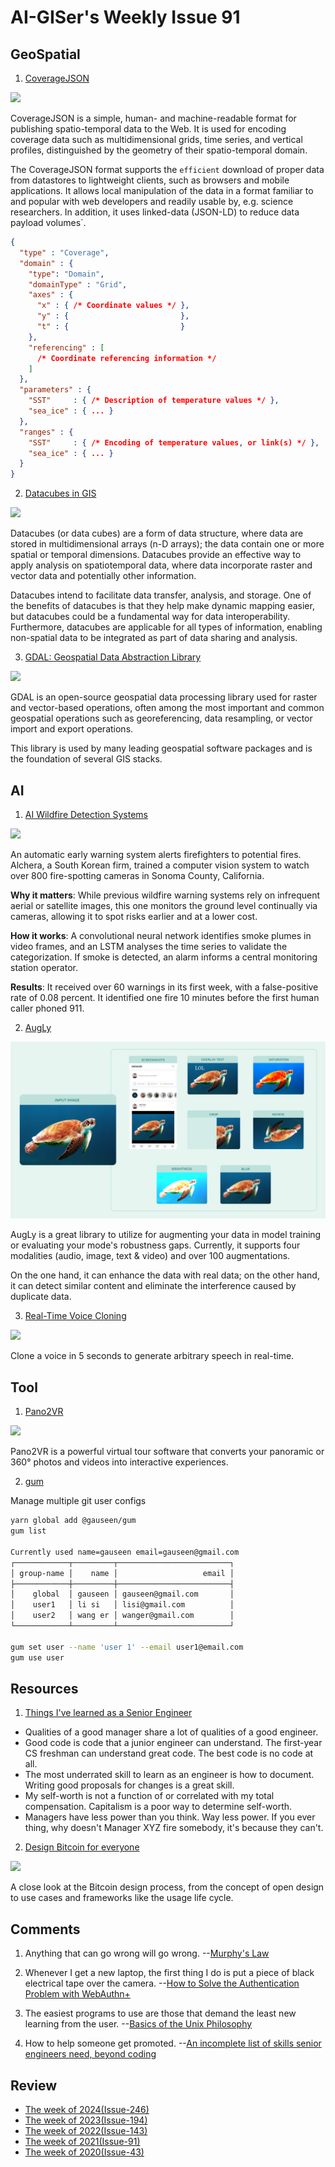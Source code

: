 # AI-GISer's Weekly Issue 91

## GeoSpatial

1. [CoverageJSON](https://covjson.org)

![](https://www.w3.org/TR/covjson-overview/coverages.png)

CoverageJSON is a simple, human- and machine-readable format for publishing spatio-temporal data to the Web. It is used for encoding coverage data such as multidimensional grids, time series, and vertical profiles, distinguished by the geometry of their spatio-temporal domain.

The CoverageJSON format supports the `efficient` download of proper data from datastores to lightweight clients, such as browsers and mobile applications. It allows local manipulation of the data in a format familiar to and popular with web developers and readily usable by, e.g. science researchers. In addition, it uses linked-data (JSON-LD) to reduce data payload volumes`.

```json
{
  "type" : "Coverage",
  "domain" : {
    "type": "Domain",
    "domainType" : "Grid",
    "axes" : {
      "x" : { /* Coordinate values */ },
      "y" : {                         },
      "t" : {                         }
    },
    "referencing" : [
      /* Coordinate referencing information */
    ]
  },
  "parameters" : {
    "SST"     : { /* Description of temperature values */ },
    "sea_ice" : { ... }
  },
  "ranges" : {
    "SST"     : { /* Encoding of temperature values, or link(s) */ },
    "sea_ice" : { ... }
  }
}
```

2. [Datacubes in GIS](https://www.gislounge.com/datacubes-in-gis/)

![](https://cdn.shortpixel.ai/spai/w_810+q_glossy+ret_img+to_webp/https://www.gislounge.com/wp-content/uploads/2021/06/data-cube-earth-observation-kopp-et-al-2019.png)

Datacubes (or data cubes) are a form of data structure, where data are stored in multidimensional arrays (n-D arrays); the data contain one or more spatial or temporal dimensions. Datacubes provide an effective way to apply analysis on spatiotemporal data, where data incorporate raster and vector data and potentially other information.

Datacubes intend to facilitate data transfer, analysis, and storage. One of the benefits of datacubes is that they help make dynamic mapping easier, but datacubes could be a fundamental way for data interoperability. Furthermore, datacubes are applicable for all types of information, enabling non-spatial data to be integrated as part of data sharing and analysis.

3. [GDAL: Geospatial Data Abstraction Library](https://www.gislounge.com/gdal-geospatial-data-abstraction-library/)

![](https://assets-global.website-files.com/5f0f11d97d85ed44697a5e23/5f3a18267367e5d49bf0eaf5_gdal-featured.jpeg)

GDAL is an open-source geospatial data processing library used for raster and vector-based operations, often among the most important and common geospatial operations such as georeferencing, data resampling, or vector import and export operations.

This library is used by many leading geospatial software packages and is the foundation of several GIS stacks.

## AI

1. [AI Wildfire Detection Systems](https://abc7news.com/wildfire-ai-artificial-intelligence-sonoma-county/10763475/)

![](https://info.deeplearning.ai/hs-fs/hubfs/ezgif.com-gif-maker%20-%202021-06-15T133323.218.gif?width=1200&upscale=true&name=ezgif.com-gif-maker%20-%202021-06-15T133323.218.gif)

An automatic early warning system alerts firefighters to potential fires. Alchera, a South Korean firm, trained a computer vision system to watch over 800 fire-spotting cameras in Sonoma County, California.

**Why it matters**: While previous wildfire warning systems rely on infrequent aerial or satellite images, this one monitors the ground level continually via cameras, allowing it to spot risks earlier and at a lower cost.

**How it works**: A convolutional neural network identifies smoke plumes in video frames, and an LSTM analyses the time series to validate the categorization. If smoke is detected, an alarm informs a central monitoring station operator.

**Results**: It received over 60 warnings in its first week, with a false-positive rate of 0.08 percent. It identified one fire 10 minutes before the first human caller phoned 911.

2. [AugLy](https://github.com/facebookresearch/AugLy)

![](https://github.com/facebookresearch/AugLy/raw/main/image_visual.png)

AugLy is a great library to utilize for augmenting your data in model training or evaluating your mode's robustness gaps. Currently, it supports four modalities (audio, image, text & video) and over 100 augmentations.

On the one hand, it can enhance the data with real data; on the other hand, it can detect similar content and eliminate the interference caused by duplicate data.

3. [Real-Time Voice Cloning](https://github.com/CorentinJ/Real-Time-Voice-Cloning)

![](https://camo.githubusercontent.com/52ad48c214ea4126fc823420629940a0cccbf638ff386709056de790edf8bd1b/68747470733a2f2f692e696d6775722e636f6d2f386c46556c677a2e706e67)

Clone a voice in 5 seconds to generate arbitrary speech in real-time.

## Tool

1. [Pano2VR](https://ggnome.com/pano2vr/)

![](https://cdn.ggnome.com/wp-content/uploads/elementor/thumbs/p2vr-tour6-p61rgrhadb7xdwbkrmy53icpbt8b7kzhk0p1eq4b9c.png)

Pano2VR is a powerful virtual tour software that converts your panoramic or 360° photos and videos into interactive experiences.

2. [gum](https://github.com/gauseen/gum)

Manage multiple git user configs

```sh
yarn global add @gauseen/gum
gum list

Currently used name=gauseen email=gauseen@gmail.com
┌────────────┬─────────┬─────────────────────────┐
│ group-name │    name │                   email │
├────────────┼─────────┼─────────────────────────┤
│    global  │ gauseen │ gauseen@gmail.com       │
│    user1   │ li si   │ lisi@gmail.com          │
│    user2   │ wang er │ wanger@gmail.com        │
└────────────┴─────────┴─────────────────────────┘

gum set user --name 'user 1' --email user1@email.com
gum use user
```

## Resources

1. [Things I've learned as a Senior Engineer](https://old.reddit.com/r/ExperiencedDevs/comments/nmodyl/drunk_post_things_ive_learned_as_a_sr_engineer/)

- Qualities of a good manager share a lot of qualities of a good engineer.
- Good code is code that a junior engineer can understand. The first-year CS freshman can understand great code. The best code is no code at all.
- The most underrated skill to learn as an engineer is how to document. Writing good proposals for changes is a great skill.
- My self-worth is not a function of or correlated with my total compensation. Capitalism is a poor way to determine self-worth.
- Managers have less power than you think. Way less power. If you ever thing, why doesn't Manager XYZ fire somebody, it's because they can't.

2. [Design Bitcoin for everyone](https://bitcoin.design/guide/)

![](https://cdn.beekka.com/blogimg/asset/202106/bg2021060402.jpg)

A close look at the Bitcoin design process, from the concept of open design to use cases and frameworks like the usage life cycle.

## Comments

1. Anything that can go wrong will go wrong.
   --[Murphy's Law](https://www.scienceabc.com/pure-sciences/what-is-murphys-law.html)

2. Whenever I get a new laptop, the first thing I do is put a piece of black electrical tape over the camera.
   --[How to Solve the Authentication Problem with WebAuthn+](https://hackernoon.com/how-to-solve-the-authentication-problem-with-webauthn-m24w35yn)
3. The easiest programs to use are those that demand the least new learning from the user.
   --[Basics of the Unix Philosophy](http://www.catb.org/~esr/writings/taoup/html/ch01s06.html)

4. How to help someone get promoted.
   --[An incomplete list of skills senior engineers need, beyond coding](https://skamille.medium.com/an-incomplete-list-of-skills-senior-engineers-need-beyond-coding-8ed4a521b29f)

## Review

- [The week of 2024(Issue-246)](../2024/issue-246.md)
- [The week of 2023(Issue-194)](../2023/issue-194.md)
- [The week of 2022(Issue-143)](../2022/issue-143.md)
- [The week of 2021(Issue-91)](../2021/issue-91.md)
- [The week of 2020(Issue-43)](../2020/issue-43.md)
